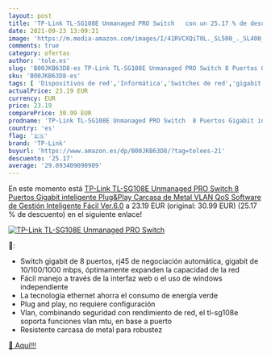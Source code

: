 ```yaml
---
layout: post
title: 'TP-Link TL-SG108E Unmanaged PRO Switch   con un 25.17 % de descuento'
date: 2021-09-23 13:09:21
image: 'https://m.media-amazon.com/images/I/41RVCXQiT0L._SL500_._SL400_.jpg'
comments: true
category: ofertas
author: 'tole.es'
slug: 'B00JKB63D8-es TP-Link TL-SG108E Unmanaged PRO Switch 8 Puertos Gigabit...'
sku: 'B00JKB63D8-es'
tags: [ 'Dispositivos de red','Informática','Switches de red','gigabit','tp-link', ]
actualPrice: 23.19 EUR
currency: EUR
price: 23.19
comparePrice: 30.99 EUR
prodname: 'TP-Link TL-SG108E Unmanaged PRO Switch  8 Puertos Gigabit inteligente  Plug&Play  Carcasa de Metal  VLAN  QoS  Software de Gestión Inteligente Fácil  Ver.6.0'
country: 'es'
flag: '🇪🇸'
brand: 'TP-Link'
buyurl: 'https://www.amazon.es/dp/B00JKB63D8/?tag=tolees-21'
descuento: '25.17'
average: '29.093409090909'
---
```


En este momento está [TP-Link TL-SG108E Unmanaged PRO Switch  8 Puertos Gigabit inteligente  Plug&Play  Carcasa de Metal  VLAN  QoS  Software de Gestión Inteligente Fácil  Ver.6.0](https://www.amazon.es/dp/B00JKB63D8/?tag=tolees-21) a 23.19 EUR (original: 30.99 EUR) (25.17 %  de descuento) en el siguiente enlace!

[![TP-Link TL-SG108E Unmanaged PRO Switch  ](https://m.media-amazon.com/images/I/41RVCXQiT0L._SL500_._SL400_.jpg)](https://www.amazon.es/dp/B00JKB63D8/?tag=tolees-21)

🔎:

- Switch gigabit de 8 puertos, rj45 de negociación automática, gigabit de 10/100/1000 mbps, óptimamente expanden la capacidad de la red
- Fácil manejo a través de la interfaz web o el uso de windows independiente
- La tecnología ethernet ahorra el consumo de energía verde
- Plug and play, no requiere configuración
- Vlan, combinando seguridad con rendimiento de red, el tl-sg108e soporta funciones vlan mtu, en base a puerto
- Resistente carcasa de metal para robustez

[🛒 Aquí!!!](https://www.amazon.es/dp/B00JKB63D8/?tag=tolees-21)
